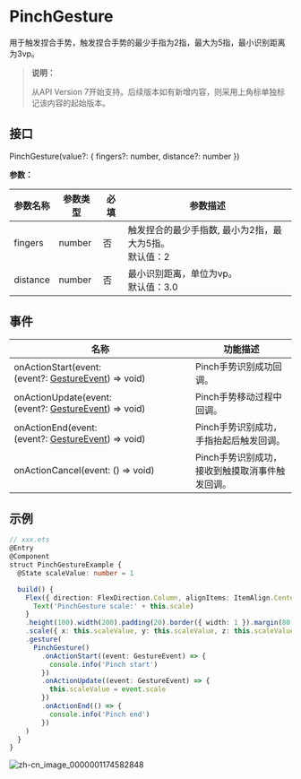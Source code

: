 # PinchGesture

用于触发捏合手势，触发捏合手势的最少手指为2指，最大为5指，最小识别距离为3vp。

>  **说明：**
>
>  从API Version 7开始支持。后续版本如有新增内容，则采用上角标单独标记该内容的起始版本。


## 接口

PinchGesture(value?: { fingers?: number, distance?: number })

**参数：**

| 参数名称 | 参数类型 | 必填 | 参数描述 |
| -------- | -------- | -------- | -------- |
| fingers | number | 否 | 触发捏合的最少手指数,&nbsp;最小为2指，最大为5指。<br/>默认值：2 |
| distance | number | 否 | 最小识别距离，单位为vp。<br/>默认值：3.0 |


## 事件

| 名称 | 功能描述 |
| -------- | -------- |
| onActionStart(event:(event?:&nbsp;[GestureEvent](ts-gesture-settings.md))&nbsp;=&gt;&nbsp;void) | Pinch手势识别成功回调。 |
| onActionUpdate(event:(event?:&nbsp;[GestureEvent](ts-gesture-settings.md))&nbsp;=&gt;&nbsp;void) | Pinch手势移动过程中回调。 |
| onActionEnd(event:(event?:&nbsp;[GestureEvent](ts-gesture-settings.md))&nbsp;=&gt;&nbsp;void) | Pinch手势识别成功，手指抬起后触发回调。 |
| onActionCancel(event:&nbsp;()&nbsp;=&gt;&nbsp;void) | Pinch手势识别成功，接收到触摸取消事件触发回调。 |


## 示例

```ts
// xxx.ets
@Entry
@Component
struct PinchGestureExample {
  @State scaleValue: number = 1

  build() {
    Flex({ direction: FlexDirection.Column, alignItems: ItemAlign.Center, justifyContent: FlexAlign.SpaceBetween }) {
      Text('PinchGesture scale:' + this.scale)
    }
    .height(100).width(200).padding(20).border({ width: 1 }).margin(80)
    .scale({ x: this.scaleValue, y: this.scaleValue, z: this.scaleValue })
    .gesture(
      PinchGesture()
        .onActionStart((event: GestureEvent) => {
          console.info('Pinch start')
        })
        .onActionUpdate((event: GestureEvent) => {
          this.scaleValue = event.scale
        })
        .onActionEnd(() => {
          console.info('Pinch end')
        })
    )
  }
}
```

![zh-cn_image_0000001174582848](figures/zh-cn_image_0000001174582848.gif)

